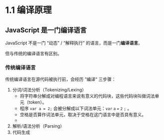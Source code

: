 # 1.1 编译原理

## JavaScript 是一门编译语言

JavaScript 不是一门 “动态” / “解释执行” 的语言，而是一门**编译语言**。

但与传统的编译语言有区别。

### 传统编译语言

传统编译语言在源代码被执行前，会经历 ”编译“ 三步骤：

1. 分词/词法分析（Tokenizing/Lexing）
   - 将字符串分解成对编程语言来说有意义的代码块，这些代码块叫做词法单元（token）。
   - 程序 `var a = 2;` 会被分解成以下词法单元：`var` `a` `=` `2` `;` 。
   - 空格是否算作词法单元，取决于空格在这门语言中是否具有意义。
   - 
2. 解析/语法分析（Parsing）
3. 代码生成



